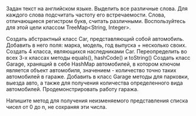Задан текст на английском языке. Выделить все различные слова.
Для каждого слова подсчитать частоту его встречаемости.
Слова, отличающиеся регистром букв, считать различными.
 Воспользуйтесь для этой цели классом TreeMap<String, Integer>.

Создать абстрактный класс Car, представляющий собой автомобиль.
Добавить в него поля: марка, модель, год выпуска + несколько своих. Создать 4 класса,
 являющихся наследниками Car. Переопределить во всех 3-х классах методы equals(), hashCode() и toString()
 Создать класс Garage, хранящий в себе HashMap автомобилей,
 в котором ключом является объект автомобиля, значением - количество точно таких автомобилей в гараже.
 Добавить в класс Garage методы для парковки, выезда авто, а также для получения количества
 определенного вида автомобилей. Продемонстрировать работу гаража.

Напишите метод для получения неизменяемого представления списка чисел от 0 до n, не сохраняя эти числа.